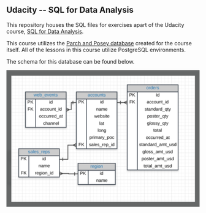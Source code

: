 ## Udacity -- SQL for Data Analysis

This repository houses the SQL files for exercises apart of the Udacity course, [SQL for Data Analysis](https://www.udacity.com/course/sql-for-data-analysis--ud198).

This course utilizes the [Parch and Posey database](https://video.udacity-data.com/topher/2020/May/5eb5533b_parch-and-posey/parch-and-posey.sql) created for the course itself. All of the lessons in this course utilize PostgreSQL environments. 

The schema for this database can be found below. 

![](ERdiagram.png)